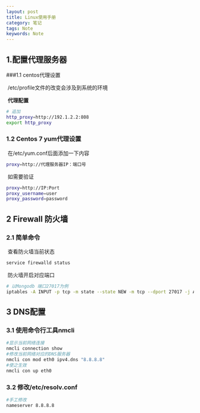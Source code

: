 ```yaml
---
layout: post
title: Linux使用手册
category: 笔记
tags: Note
keywords: Note
---
```


## 1.配置代理服务器

###1.1 centos代理设置

​	/etc/profile文件的改变会涉及到系统的环境

​	**代理配置**

```bash
# 追加
http_proxy=http://192.1.2.2:808
export http_proxy
```

### 1.2 Centos 7 yum代理设置

​	在/etc/yum.conf后面添加一下内容

```bash
proxy=http://代理服务器IP：端口号
```

​	如需要验证

```bash
proxy=http://IP:Port
proxy_username=user
proxy_password=password
```

## 2 Firewall 防火墙

### 2.1 简单命令

​	查看防火墙当前状态

```bash
service firewalld status
```

​	防火墙开启对应端口

```bash
# 以Mongodb 端口27017为例
iptables -A INPUT -p tcp -m state --state NEW -m tcp --dport 27017 -j ACCEPT
```

## 3 DNS配置

### 3.1 使用命令行工具nmcli

```bash
#显示当前网络连接
nmcli connection show
#修改当前网络对应的DNS服务器
nmcli con mod eth0 ipv4.dns "8.8.8.8"
#使之生效
nmcli con up eth0
```

### 3.2 修改/etc/resolv.conf

```bash
#手工修改
nameserver 8.8.8.8
```

